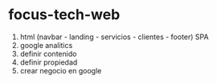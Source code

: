 # focus-tech-web

1. html (navbar - landing - servicios - clientes - footer) SPA
2. google analitics
3. definir contenido
4. definir propiedad
5. crear negocio en google